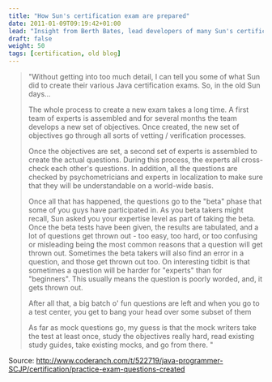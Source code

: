 ```yaml
---
title: "How Sun's certification exam are prepared"
date: 2011-01-09T09:19:42+01:00
lead: "Insight from Berth Bates, lead developers of many Sun's certification exam"
draft: false
weight: 50
tags: [certification, old blog]
---
```


> "Without getting into too much detail, I can tell you some of what Sun did to create their various Java certification exams. So, in the old Sun days...
> 
> The whole process to create a new exam takes a long time. A first team of experts is assembled and for several months the team develops a new set of objectives. Once created, the new set of objectives go through all sorts of vetting / verification processes.
> 
> Once the objectives are set, a second set of experts is assembled to create the actual questions. During this process, the experts all cross-check each other's questions. In addition, all the questions are checked by psychometricians and experts in localization to make sure that they will be understandable on a world-wide basis.
>
> Once all that has happened, the questions go to the "beta" phase that some of you guys have participated in. As you beta takers might recall, Sun asked you your expertise level as part of taking the beta. Once the beta tests have been given, the results are tabulated, and a lot of questions get thrown out - too easy, too hard, or too confusing or misleading being the most common reasons that a question will get thrown out. Sometimes the beta takers will also find an error in a question, and those get thrown out too. On interesting tidbit is that sometimes a question will be harder for "experts" than for "beginners". This usually means the question is poorly worded, and, it gets thrown out.
> 
> After all that, a big batch o' fun questions are left and when you go to a test center, you get to bang your head over some subset of them 
> 
> As far as mock questions go, my guess is that the mock writers take the test at least once, study the objectives really hard, read existing study guides, take existing mocks, and go from there. "


Source: http://www.coderanch.com/t/522719/java-programmer-SCJP/certification/practice-exam-questions-created